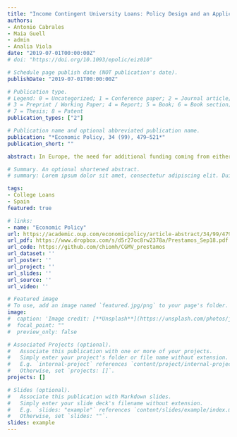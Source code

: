 ```yaml
---
title: "Income Contingent University Loans: Policy Design and an Application to Spain"
authors:
- Antonio Cabrales
- Maia Guell
- admin
- Analia Viola
date: "2019-07-01T00:00:00Z"
# doi: "https://doi.org/10.1093/epolic/eiz010"

# Schedule page publish date (NOT publication's date).
publishDate: "2019-07-01T00:00:00Z"

# Publication type.
# Legend: 0 = Uncategorized; 1 = Conference paper; 2 = Journal article;
# 3 = Preprint / Working Paper; 4 = Report; 5 = Book; 6 = Book section;
# 7 = Thesis; 8 = Patent
publication_types: ["2"]

# Publication name and optional abbreviated publication name.
publication: "*Economic Policy, 34 (99), 479–521*"
publication_short: ""

abstract: In Europe, the need for additional funding coming from either budget cuts and/or increased costs due to increased competition has reopened the debate on the financing of university systems. An attractive alternative to the current general-tax-financed subsidies are Income Contingent Loans (ICL), a flexible scheme that puts more weight on private resources while enhancing progressivity. One challenge of the viability of ICL systems is the functioning of the labor market for university graduates. This paper offers a general analysis of the economics of ICL, followed by an application to Spain. We set up a loan laboratory in which we can explore the distributional effects of different loan systems to finance tertiary education at current costs as well as to increase university funding to improve in its quality. We use simulated lifetime earnings of graduates matching the dynamics of employment and earnings in the Spanish administrative social security data to calculate the burden of introducing ICL for individuals at different points of the earnings distribution and for the government. We find that (1) our proposed structure is highly progressive under all specifications, with the top quarter of the distribution paying close to the full amount of the tuition and the bottom 10\% paying almost no tuition; and (2) the share of total university education subsidized by the government is between 16 and 56 percentage points less than under the current system.

# Summary. An optional shortened abstract.
# summary: Lorem ipsum dolor sit amet, consectetur adipiscing elit. Duis posuere tellus ac convallis placerat. Proin tincidunt magna sed ex sollicitudin condimentum.

tags:
- College Loans
- Spain
featured: true

# links:
- name: "Economic Policy"
url: https://academic.oup.com/economicpolicy/article-abstract/34/99/479/5538980?redirectedFrom=fulltext
url_pdf: https://www.dropbox.com/s/d5r27oc8rw2378a/Prestamos_Sep18.pdf
url_code: https://github.com/chiomh/CGMV_prestamos
url_dataset: ''
url_poster: ''
url_project: ''
url_slides: ''
url_source: ''
url_video: ''

# Featured image
# To use, add an image named `featured.jpg/png` to your page's folder. 
image:
#  caption: 'Image credit: [**Unsplash**](https://unsplash.com/photos/jdD8gXaTZsc)'
#  focal_point: ""
#  preview_only: false

# Associated Projects (optional).
#   Associate this publication with one or more of your projects.
#   Simply enter your project's folder or file name without extension.
#   E.g. `internal-project` references `content/project/internal-project/index.md`.
#   Otherwise, set `projects: []`.
projects: []

# Slides (optional).
#   Associate this publication with Markdown slides.
#   Simply enter your slide deck's filename without extension.
#   E.g. `slides: "example"` references `content/slides/example/index.md`.
#   Otherwise, set `slides: ""`.
slides: example
---
```

